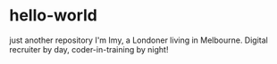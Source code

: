 # hello-world
just another repository
I'm Imy, a Londoner living in Melbourne. Digital recruiter by day, coder-in-training by night!
